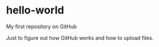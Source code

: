 hello-world
===========

My first repository on GitHub

Just to figure out how GitHub works and how to upload files.
